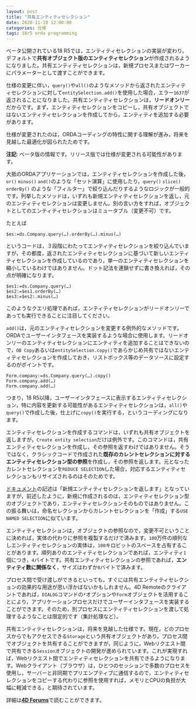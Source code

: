 ```yaml
---
layout: post
title: "共有エンティティセレクション"
date: 2020-11-10 12:00:00
categories: 仕様
tags: 18r5 orda programming 
---
```


ベータ公開されている18 R5では，エンティティセレクションの実装が変わり，デフォルトで**共有オブジェクト版のエンティティセレクション**が作成されるようになりました。共有エンティティセレクションは，新規プロセスまたはワーカーにパラメーターとして渡すことができます。

仕様の変更に伴い，``query()``や``all()``のようなメソッドから返されたエンティティセレクションに対して``entitySelection.add()``を使用した場合，エラー``1637``が返されることになりました。共有エンティティセレクションは，**リードオンリー**だからです。まず，エンティティセレクションをコピーし，共有オブジェクトではないエンティティセレクションを作成してから，エンティティを追加する必要があります。

仕様が変更されたのは，ORDAコーディングの特性に関する理解が進み，将来を見越した最適化が図られたためです。

**注記**: ベータ版の情報です。リリース版では仕様が変更される可能性があります。

大抵のORDAアプリケーションでは，エンティティセレクションを作成した後，``or()`` ``minus()`` ``and()``のような「セット演算」に使用したり，``query()`` ``slice()`` ``orderBy()`` のような「フィルター」で絞り込んだりするようなロジックが一般的です。列挙したメソッドは，いずれも新規エンティティセレクションを返し，元のエンティティセレクションは変更しません。別の言い方をすれば，オブジェクトとしてのエンティティセレクションはミュータブル（変更不可）です。

たとえば

```
$es:=ds.Company.query(…).orderBy(…).minus(…)
```

というコードは，３段階にわたってエンティティセレクションを絞り込んでいますが，その都度，返されたエンティティセレクションに基づいて新しいエンティティセレクションを作成しているのであり，単一のエンティティセレクションを縮小しているわけではありません。ドット記法を連鎖せずに書き換えれば，その点が明確になります。

```
$es1:=ds.Company.query(…)
$es2:=$es1.orderBy(…)
$es3:=$es2:.minus(…)
```

このようなクエリ処理であれば，エンティティセレクションがリードオンリーであっても実行できることに注目してください。

``add()``は，元のエンティティセレクションを変更する例外的なメソッドです。ORDAでユーザーインタフェースを実装するような場合に使用します。リードオンリーのエンティティセレクションにエンティティを追加することはできないので，``OB Copy``あるいは``entitySelection.copy()``であらかじめ共有ではないエンティティセレクションを作成しておき，リストボックス等のデータソースに設定するのがポイントです。

```
Form.company:=ds.Company.query(…).copy()
Form.company.add(…)
Form.company.add(…)
```

つまり，18 R5以降，ユーザーインタフェースに表示するエンティティセレクション，特に内容を更新する可能性があるエンティティセレクションは，``all()``や``query()``で作成した後，仕上げに``copy()``を実行する，というコーディングになります。

エンティティセレクションを作成するコマンドは，いずれも共有オブジェクトを返しますが，``Create entity selection``だけは例外です。このコマンドは，共有エンティティセレクションを作成し，その参照を返すわけではありません。そうではなく，クラシックコードで作成された**既存のカレントセレクションに対するエンティティセレクション型の参照**を作成し，その参照を返します。元となったカレントセレクションを``REDUCE SELECTION``した場合，対応するエンティティセレクションもリサイズされるのはそのためです。

[ドキュメント](https://doc.4d.com/4Dv18/4D/18/Create-entity-selection.301-4505911.ja.html)の記述は「新規エンティティセレクションを返します」となっていますが，前述したように，新規に作成されるのは，エンティティセレクション型のオブジェクトであり，エンティティセレクションそのものではありません。この振る舞いは，命名セレクションからカレントセレクションを「作成」する``USE NAMED SELECTION``に似ています。

エンティティセレクションは，オブジェクトの参照なので，変更不可ということに決めれば，実体の代わりに参照を複製するだけで済みます。``100``万件の順列なしエンティティセレクションの実体は，``100``キロビットのスペースを占有することがあります。順列ありのエンティティセレクションであれば，エンティティ``1``個につき，``4``バイトです。共有エンティティセレクションの参照であれば，__エンティティ数に関係なく__，サイズはわずか``8``バイトで済みます。

プロセス間で受け渡しができるといっても，すぐには共有エンティティセレクションの効果的な用途が思い浮かばないかもしれません。4D Remoteのクライアントであれば，``DIALOG``コマンドの``*``オプションや``Form``オブジェクトを活用することにより，アプリケーションプロセスだけでユーザーインタフェースを実装することができます。そのため，別プロセスにエンティティセレクションを渡して処理するようなことは限定的です（集計処理など）。

共有エンティティセレクションは，将来を見越した仕様です。現在，どのプロセスからでもアクセスできる``Storage``という共有オブジェクトがあり，プロセス間でオブジェクトを共有することができますが，同じように，Webリクエスト間で共有できる``Session``オブジェクトの開発が進められています。これが実現すれば，Webリクエスト間でエンティティセレクションを共有できるようになります。Webクライアント（ブラウザ）は，ひとつのセッションで多数のプロセスを使用し，サーバーと非同期でプリエンプティブに通信するので，エンティティセレクションをコピーする代わりに参照を使用すれば，メモリとCPUの負担が大幅に軽減できる，と期待されています。

詳細は[**4D Forums**](https://discuss.4d.com/t/shared-entity-selections-by-default-why-this-is-a-real-problem/16148/7)で読むことができます。
